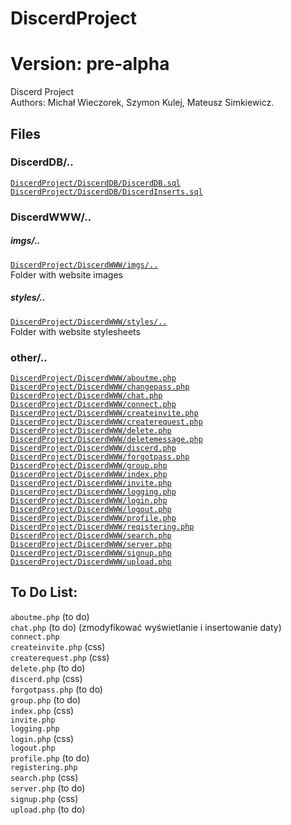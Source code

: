 # DiscerdProject
# Version: pre-alpha

Discerd Project<br>
Authors: Michał Wieczorek, Szymon Kulej, Mateusz Simkiewicz.

## Files
### DiscerdDB/..
<a href="https://github.com/Michallesss/DiscerdProject/blob/main/DB/DiscerdDB.sql">```DiscerdProject/DiscerdDB/DiscerdDB.sql```</a><br>
<a href="https://github.com/Michallesss/DiscerdProject/blob/main/DB/DiscerdInserts.sql">```DiscerdProject/DiscerdDB/DiscerdInserts.sql```</a><br>
### DiscerdWWW/..
##### imgs/..
<a href="https://github.com/Michallesss/DiscerdProject/tree/main/DiscerdWWW/imgs">```DiscerdProject/DiscerdWWW/imgs/..```</a><br>
Folder with website images<br>
##### styles/..
<a href="https://github.com/Michallesss/DiscerdProject/tree/main/DiscerdWWW/styles">```DiscerdProject/DiscerdWWW/styles/..```</a><br>
Folder with website stylesheets<br>
### other/..
<a href="https://github.com/Michallesss/DiscerdProject/blob/main/DiscerdWWW/aboutme.php">```DiscerdProject/DiscerdWWW/aboutme.php```</a><br>
<a href="https://github.com/Michallesss/DiscerdProject/blob/main/DiscerdWWW/changepass.php">```DiscerdProject/DiscerdWWW/changepass.php```</a><br>
<a href="https://github.com/Michallesss/DiscerdProject/blob/main/DiscerdWWW/chat.php">```DiscerdProject/DiscerdWWW/chat.php```</a><br>
<a href="https://github.com/Michallesss/DiscerdProject/blob/main/DiscerdWWW/connect.php">```DiscerdProject/DiscerdWWW/connect.php```</a><br>
<a href="https://github.com/Michallesss/DiscerdProject/blob/main/DiscerdWWW/createinvite.php">```DiscerdProject/DiscerdWWW/createinvite.php```</a><br>
<a href="https://github.com/Michallesss/DiscerdProject/blob/main/DiscerdWWW/createrequest.php">```DiscerdProject/DiscerdWWW/createrequest.php```</a><br>
<a href="https://github.com/Michallesss/DiscerdProject/blob/main/DiscerdWWW/delete.php">```DiscerdProject/DiscerdWWW/delete.php```</a><br>
<a href="https://github.com/Michallesss/DiscerdProject/blob/main/DiscerdWWW/deletemessage.php">```DiscerdProject/DiscerdWWW/deletemessage.php```</a><br>
<a href="https://github.com/Michallesss/DiscerdProject/blob/main/DiscerdWWW/discerd.php">```DiscerdProject/DiscerdWWW/discerd.php```</a><br>
<a href="https://github.com/Michallesss/DiscerdProject/blob/main/DiscerdWWW/forgotpass.php">```DiscerdProject/DiscerdWWW/forgotpass.php```</a><br>
<a href="https://github.com/Michallesss/DiscerdProject/blob/main/DiscerdWWW/group.php">```DiscerdProject/DiscerdWWW/group.php```</a><br>
<a href="https://github.com/Michallesss/DiscerdProject/blob/main/DiscerdWWW/index.php">```DiscerdProject/DiscerdWWW/index.php```</a><br>
<a href="https://github.com/Michallesss/DiscerdProject/blob/main/DiscerdWWW/invite.php">```DiscerdProject/DiscerdWWW/invite.php```</a><br>
<a href="https://github.com/Michallesss/DiscerdProject/blob/main/DiscerdWWW/logging.php">```DiscerdProject/DiscerdWWW/logging.php```</a><br>
<a href="https://github.com/Michallesss/DiscerdProject/blob/main/DiscerdWWW/login.php">```DiscerdProject/DiscerdWWW/login.php```</a><br>
<a href="https://github.com/Michallesss/DiscerdProject/blob/main/DiscerdWWW/logout.php">```DiscerdProject/DiscerdWWW/logout.php```</a><br>
<a href="https://github.com/Michallesss/DiscerdProject/blob/main/DiscerdWWW/profile.php">```DiscerdProject/DiscerdWWW/profile.php```</a><br>
<a href="https://github.com/Michallesss/DiscerdProject/blob/main/DiscerdWWW/registering.php">```DiscerdProject/DiscerdWWW/reqistering.php```</a><br>
<a href="https://github.com/Michallesss/DiscerdProject/blob/main/DiscerdWWW/search.php">```DiscerdProject/DiscerdWWW/search.php```</a><br>
<a href="https://github.com/Michallesss/DiscerdProject/blob/main/DiscerdWWW/server.php">```DiscerdProject/DiscerdWWW/server.php```</a><br>
<a href="https://github.com/Michallesss/DiscerdProject/blob/main/DiscerdWWW/signup.php">```DiscerdProject/DiscerdWWW/signup.php```</a><br>
<a href="https://github.com/Michallesss/DiscerdProject/blob/main/DiscerdWWW/upload.php">```DiscerdProject/DiscerdWWW/upload.php```</a><br>

## To Do List:
```aboutme.php``` (to do)<br>
```chat.php``` (to do) (zmodyfikować wyświetlanie i insertowanie daty)<br>
```connect.php```<br>
```createinvite.php``` (css)<br>
```createrequest.php``` (css)<br>
```delete.php``` (to do)<br>
```discerd.php``` (css)<br>
```forgotpass.php``` (to do)<br>
```group.php``` (to do)<br>
```index.php``` (css)<br>
```invite.php```<br>
```logging.php```<br>
```login.php``` (css)<br>
```logout.php```<br>
```profile.php``` (to do)<br>
```registering.php```<br>
```search.php``` (css)<br>
```server.php``` (to do)<br>
```signup.php``` (css)<br>
```upload.php``` (to do)<br>
